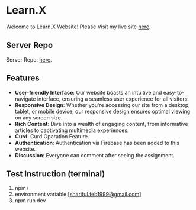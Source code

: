 # Learn.X

Welcome to Learn.X Website! Please Visit my live site [here](https://b9a11-9673c.web.app/).

## Server Repo
Server Repo:  [here](https://github.com/sharifulislam1999/learnx-server).

## Features

- **User-friendly Interface**: Our website boasts an intuitive and easy-to-navigate interface, ensuring a seamless user experience for all visitors.
- **Responsive Design**: Whether you're accessing our site from a desktop, tablet, or mobile device, our responsive design ensures optimal viewing on any screen size.
- **Rich Content**: Dive into a wealth of engaging content, from informative articles to captivating multimedia experiences.
- **Curd**: Curd Oparation Feature.
- **Authentication**: Authentication via Firebase has been added to this website.
- **Discussion**: Everyone can comment after seeing the assignment.

## Test Instruction (terminal)
1.  npm i
2.  environment variable [shariful.feb1999@gmail.com]
3.  npm run dev
